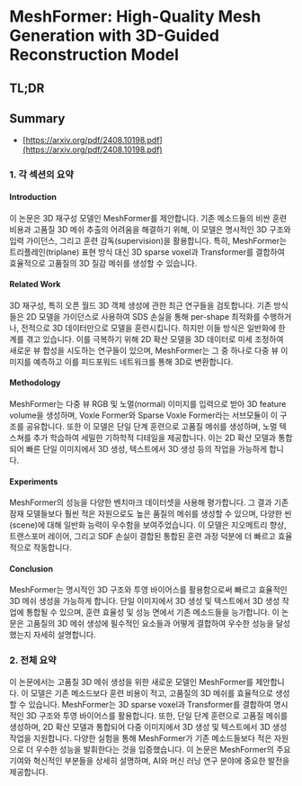# MeshFormer: High-Quality Mesh Generation with 3D-Guided Reconstruction Model
## TL;DR
## Summary
- [https://arxiv.org/pdf/2408.10198.pdf](https://arxiv.org/pdf/2408.10198.pdf)

### 1. 각 섹션의 요약

#### Introduction
이 논문은 3D 재구성 모델인 MeshFormer를 제안합니다. 기존 메소드들의 비싼 훈련 비용과 고품질 3D 메쉬 추출의 어려움을 해결하기 위해, 이 모델은 명시적인 3D 구조와 입력 가이던스, 그리고 훈련 감독(supervision)을 활용합니다. 특히, MeshFormer는 트리플레인(triplane) 표현 방식 대신 3D sparse voxel과 Transformer를 결합하여 효율적으로 고품질의 3D 질감 메쉬를 생성할 수 있습니다.

#### Related Work
3D 재구성, 특히 오픈 월드 3D 객체 생성에 관한 최근 연구들을 검토합니다. 기존 방식들은 2D 모델을 가이던스로 사용하여 SDS 손실을 통해 per-shape 최적화를 수행하거나, 전적으로 3D 데이터만으로 모델을 훈련시킵니다. 하지만 이들 방식은 일반화에 한계를 겪고 있습니다. 이를 극복하기 위해 2D 확산 모델을 3D 데이터로 미세 조정하여 새로운 뷰 합성을 시도하는 연구들이 있으며, MeshFormer는 그 중 하나로 다중 뷰 이미지를 예측하고 이를 피드포워드 네트워크를 통해 3D로 변환합니다.

#### Methodology
MeshFormer는 다중 뷰 RGB 및 노멀(normal) 이미지를 입력으로 받아 3D feature volume을 생성하며, Voxle Former와 Sparse Voxle Former라는 서브모듈이 이 구조를 공유합니다. 또한 이 모델은 단일 단계 훈련으로 고품질 메쉬를 생성하며, 노멀 텍스쳐를 추가 학습하여 세밀한 기하학적 디테일을 제공합니다. 이는 2D 확산 모델과 통합되어 빠른 단일 이미지에서 3D 생성, 텍스트에서 3D 생성 등의 작업을 가능하게 합니다.

#### Experiments
MeshFormer의 성능을 다양한 벤치마크 데이터셋을 사용해 평가합니다. 그 결과 기존 잠재 모델들보다 훨씬 적은 자원으로도 높은 품질의 메쉬를 생성할 수 있으며, 다양한 씬(scene)에 대해 일반화 능력이 우수함을 보여주었습니다. 이 모델은 지오메트리 향상, 트랜스포머 레이어, 그리고 SDF 손실이 결합된 통합된 훈련 과정 덕분에 더 빠르고 효율적으로 작동합니다.

#### Conclusion
MeshFormer는 명시적인 3D 구조와 투영 바이어스를 활용함으로써 빠르고 효율적인 3D 메쉬 생성을 가능하게 합니다. 단일 이미지에서 3D 생성 및 텍스트에서 3D 생성 작업에 통합될 수 있으며, 훈련 효율성 및 성능 면에서 기존 메소드들을 능가합니다. 이 논문은 고품질의 3D 메쉬 생성에 필수적인 요소들과 어떻게 결합하여 우수한 성능을 달성했는지 자세히 설명합니다.


### 2. 전체 요약

이 논문에서는 고품질 3D 메쉬 생성을 위한 새로운 모델인 MeshFormer를 제안합니다. 이 모델은 기존 메소드보다 훈련 비용이 적고, 고품질의 3D 메쉬를 효율적으로 생성할 수 있습니다. MeshFormer는 3D sparse voxel과 Transformer를 결합하여 명시적인 3D 구조와 투영 바이어스를 활용합니다. 또한, 단일 단계 훈련으로 고품질 메쉬를 생성하며, 2D 확산 모델과 통합되어 다중 이미지에서 3D 생성 및 텍스트에서 3D 생성 작업을 지원합니다. 다양한 실험을 통해 MeshFormer가 기존 메소드들보다 적은 자원으로 더 우수한 성능을 발휘한다는 것을 입증했습니다. 이 논문은 MeshFormer의 주요 기여와 혁신적인 부분들을 상세히 설명하며, AI와 머신 러닝 연구 분야에 중요한 발전을 제공합니다.